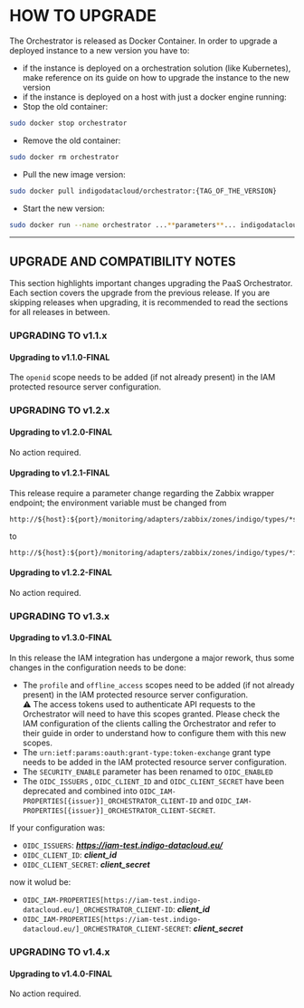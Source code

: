 # HOW TO UPGRADE

The Orchestrator is released as Docker Container. In order to upgrade a deployed instance to a new version you have to:
 * if the instance is deployed on a orchestration solution (like Kubernetes), make reference on its guide on how to upgrade the instance to the new version
 * if the instance is deployed on a host with just a docker engine running:
  * Stop the old container:
  ```bash
  sudo docker stop orchestrator
  ```
  * Remove the old container:
  ```bash
  sudo docker rm orchestrator
  ```
  * Pull the new image version:
  ```bash
  sudo docker pull indigodatacloud/orchestrator:{TAG_OF_THE_VERSION}
  ```
  * Start the new version:
  ```bash
  sudo docker run --name orchestrator ...**parameters**... indigodatacloud/orchestrator:{TAG_OF_THE_VERSION}
  ```

---

## UPGRADE AND COMPATIBILITY NOTES
This section highlights important changes upgrading the PaaS Orchestrator. Each section covers the upgrade from the previous release. If you are skipping releases when upgrading, it is recommended to read the sections for all releases in between.

### UPGRADING TO v1.1.x
#### Upgrading to v1.1.0-FINAL
The `openid` scope needs to be added (if not already present) in the IAM protected resource server configuration.
### UPGRADING TO v1.2.x
#### Upgrading to v1.2.0-FINAL
No action required.
#### Upgrading to v1.2.1-FINAL
This release require a parameter change regarding the Zabbix wrapper endpoint; the environment variable must be changed from
```
http://${host}:${port}/monitoring/adapters/zabbix/zones/indigo/types/*service*/groups/Cloud_Providers/hosts/
```
to
```
http://${host}:${port}/monitoring/adapters/zabbix/zones/indigo/types/*infrastructure*/groups/Cloud_Providers/hosts/
```
#### Upgrading to v1.2.2-FINAL
No action required.
### UPGRADING TO v1.3.x
#### Upgrading to v1.3.0-FINAL
In this release the IAM integration has undergone a major rework, thus some changes in the configuration needs to be done:
 * The `profile` and `offline_access` scopes need to be added (if not already present) in the IAM protected resource server configuration.  
  :warning: The access tokens used to authenticate API requests to the Orchestrator will need to have this scopes granted. Please check the IAM configuration of the clients calling the Orchestrator and refer to their guide in order to understand how to configure them with this new scopes.
 * The `urn:ietf:params:oauth:grant-type:token-exchange` grant type needs to be added in the IAM protected resource server configuration.  
 * The `SECURITY_ENABLE` parameter has been renamed to `OIDC_ENABLED`
 * The `OIDC_ISSUERS` , `OIDC_CLIENT_ID` and `OIDC_CLIENT_SECRET` have been deprecated and combined into `OIDC_IAM-PROPERTIES[{issuer}]_ORCHESTRATOR_CLIENT-ID` and `OIDC_IAM-PROPERTIES[{issuer}]_ORCHESTRATOR_CLIENT-SECRET`.
  
  If your configuration was:
   * `OIDC_ISSUERS`: _**https://iam-test.indigo-datacloud.eu/**_
   * `OIDC_CLIENT_ID`: _**client_id**_
   * `OIDC_CLIENT_SECRET`: _**client_secret**_
  
  now it wolud be:
   * `OIDC_IAM-PROPERTIES[https://iam-test.indigo-datacloud.eu/]_ORCHESTRATOR_CLIENT-ID`: _**client_id**_
   * `OIDC_IAM-PROPERTIES[https://iam-test.indigo-datacloud.eu/]_ORCHESTRATOR_CLIENT-SECRET`: _**client_secret**_
### UPGRADING TO v1.4.x
#### Upgrading to v1.4.0-FINAL
No action required.
